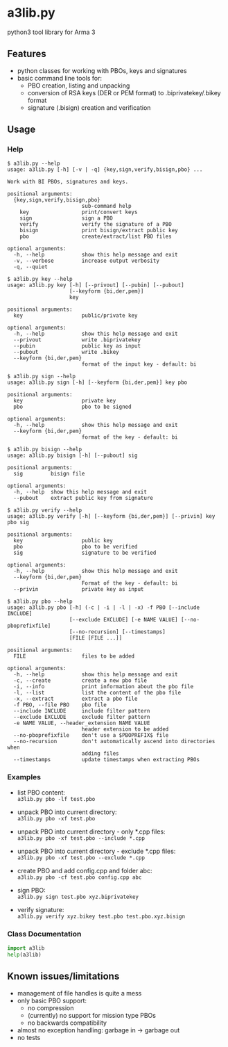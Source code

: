# a3lib.py #

python3 tool library for Arma 3

## Features ##

* python classes for working with PBOs, keys and signatures
* basic command line tools for:
    * PBO creation, listing and unpacking
    * conversion of RSA keys (DER or PEM format) to .biprivatekey/.bikey format
    * signature (.bisign) creation and verification


## Usage ##
### Help ###

```
$ a3lib.py --help
usage: a3lib.py [-h] [-v | -q] {key,sign,verify,bisign,pbo} ...

Work with BI PBOs, signatures and keys.

positional arguments:
  {key,sign,verify,bisign,pbo}
                        sub-command help
    key                 print/convert keys
    sign                sign a PBO
    verify              verify the signature of a PBO
    bisign              print bisign/extract public key
    pbo                 create/extract/list PBO files

optional arguments:
  -h, --help            show this help message and exit
  -v, --verbose         increase output verbosity
  -q, --quiet
```
```
$ a3lib.py key --help
usage: a3lib.py key [-h] [--privout] [--pubin] [--pubout]
                    [--keyform {bi,der,pem}]
                    key

positional arguments:
  key                   public/private key

optional arguments:
  -h, --help            show this help message and exit
  --privout             write .biprivatekey
  --pubin               public key as input
  --pubout              write .bikey
  --keyform {bi,der,pem}
                        format of the input key - default: bi
```
```
$ a3lib.py sign --help
usage: a3lib.py sign [-h] [--keyform {bi,der,pem}] key pbo

positional arguments:
  key                   private key
  pbo                   pbo to be signed

optional arguments:
  -h, --help            show this help message and exit
  --keyform {bi,der,pem}
                        format of the key - default: bi
```
```
$ a3lib.py bisign --help
usage: a3lib.py bisign [-h] [--pubout] sig

positional arguments:
  sig         bisign file

optional arguments:
  -h, --help  show this help message and exit
  --pubout    extract public key from signature
```
```
$ a3lib.py verify --help
usage: a3lib.py verify [-h] [--keyform {bi,der,pem}] [--privin] key pbo sig

positional arguments:
  key                   public key
  pbo                   pbo to be verified
  sig                   signature to be verified

optional arguments:
  -h, --help            show this help message and exit
  --keyform {bi,der,pem}
                        Format of the key - default: bi
  --privin              private key as input
```
```
$ a3lib.py pbo --help
usage: a3lib.py pbo [-h] (-c | -i | -l | -x) -f PBO [--include INCLUDE]
                    [--exclude EXCLUDE] [-e NAME VALUE] [--no-pboprefixfile]
                    [--no-recursion] [--timestamps]
                    [FILE [FILE ...]]

positional arguments:
  FILE                  files to be added

optional arguments:
  -h, --help            show this help message and exit
  -c, --create          create a new pbo file
  -i, --info            print information about the pbo file
  -l, --list            list the content of the pbo file
  -x, --extract         extract a pbo file
  -f PBO, --file PBO    pbo file
  --include INCLUDE     include filter pattern
  --exclude EXCLUDE     exclude filter pattern
  -e NAME VALUE, --header_extension NAME VALUE
                        header extension to be added
  --no-pboprefixfile    don't use a $PBOPREFIX$ file
  --no-recursion        don't automatically ascend into directories when
                        adding files
  --timestamps          update timestamps when extracting PBOs
```

### Examples ###

* list PBO content:  
    `a3lib.py pbo -lf test.pbo`

* unpack PBO into current directory:  
    `a3lib.py pbo -xf test.pbo`

* unpack PBO into current directory - only *.cpp files:  
    `a3lib.py pbo -xf test.pbo --include *.cpp`

* unpack PBO into current directory - exclude *.cpp files:  
    `a3lib.py pbo -xf test.pbo --exclude *.cpp`

* create PBO and add config.cpp and folder abc:  
    `a3lib.py pbo -cf test.pbo config.cpp abc`

* sign PBO:  
    `a3lib.py sign test.pbo xyz.biprivatekey`

* verify signature:  
    `a3lib.py verify xyz.bikey test.pbo test.pbo.xyz.bisign`

### Class Documentation ###

```python
import a3lib
help(a3lib)
```

## Known issues/limitations ##

* management of file handles is quite a mess
* only basic PBO support:
    * no compression
    * (currently) no support for mission type PBOs
    * no backwards compatibility
* almost no exception handling: garbage in -> garbage out
* no tests
